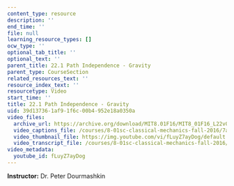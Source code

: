 ```yaml
---
content_type: resource
description: ''
end_time: ''
file: null
learning_resource_types: []
ocw_type: ''
optional_tab_title: ''
optional_text: ''
parent_title: 22.1 Path Independence - Gravity
parent_type: CourseSection
related_resources_text: ''
resource_index_text: ''
resourcetype: Video
start_time: ''
title: 22.1 Path Independence - Gravity
uid: 39d13736-1af9-1f6c-00b4-952e18a0350a
video_files:
  archive_url: https://archive.org/download/MIT8.01F16/MIT8_01F16_L22v01_360p.mp4
  video_captions_file: /courses/8-01sc-classical-mechanics-fall-2016/7a40765ce0bb54a49c8cbe4aadeb26e4_fLuyZ7ayDog.vtt
  video_thumbnail_file: https://img.youtube.com/vi/fLuyZ7ayDog/default.jpg
  video_transcript_file: /courses/8-01sc-classical-mechanics-fall-2016/b207d0201efe5fe63b5bc4f5a08e9cc6_fLuyZ7ayDog.pdf
video_metadata:
  youtube_id: fLuyZ7ayDog
---
```


**Instructor:** Dr. Peter Dourmashkin



